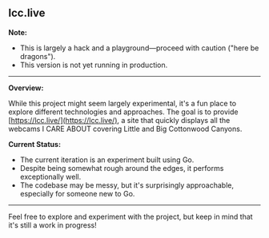 ## lcc.live

**Note:**  
- This is largely a hack and a playground—proceed with caution ("here be dragons").  
- This version is not yet running in production.

---

**Overview:**

While this project might seem largely experimental, it's a fun place to explore different technologies and approaches. The goal is to provide [https://lcc.live/](https://lcc.live/), a site that quickly displays all the webcams I CARE ABOUT covering Little and Big Cottonwood Canyons.

**Current Status:**

- The current iteration is an experiment built using Go.
- Despite being somewhat rough around the edges, it performs exceptionally well.
- The codebase may be messy, but it's surprisingly approachable, especially for someone new to Go.

---

Feel free to explore and experiment with the project, but keep in mind that it's still a work in progress!

